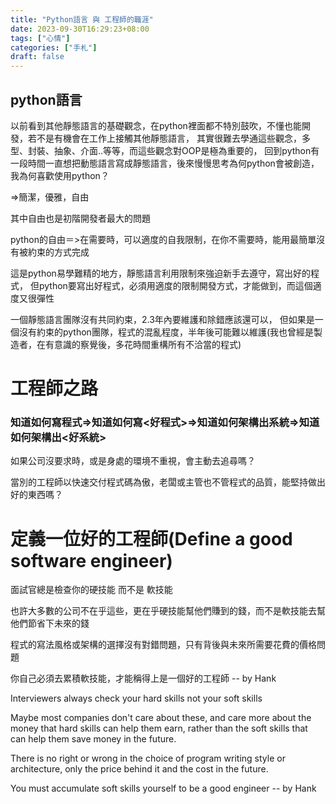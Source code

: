 ```yaml
---
title: "Python語言 與 工程師的職涯"
date: 2023-09-30T16:29:23+08:00
tags: ["心情"]
categories: ["手札"]
draft: false
---
```


## python語言
以前看到其他靜態語言的基礎觀念，在python裡面都不特別鼓吹，不懂也能開發，若不是有機會在工作上接觸其他靜態語言，
其實很難去學通這些觀念，多型、封裝、抽象、介面..等等，而這些觀念對OOP是極為重要的，
回到python有一段時間一直想把動態語言寫成靜態語言，後來慢慢思考為何python會被創造，我為何喜歡使用python？

=>簡潔，優雅，自由

其中自由也是初階開發者最大的問題

python的自由＝>在需要時，可以適度的自我限制，在你不需要時，能用最簡單沒有被約束的方式完成

這是python易學難精的地方，靜態語言利用限制來強迫新手去遵守，寫出好的程式，
但python要寫出好程式，必須用適度的限制開發方式，才能做到，而這個適度又很彈性

一個靜態語言團隊沒有共同約束，2.3年內要維護和除錯應該還可以，
但如果是一個沒有約束的python團隊，程式的混亂程度，半年後可能難以維護(我也曾經是製造者，在有意識的察覺後，多花時間重構所有不洽當的程式)


# 工程師之路
### 知道如何寫程式=>知道如何寫<好程式>=>知道如何架構出系統=>知道如何架構出<好系統>

如果公司沒要求時，或是身處的環境不重視，會主動去追尋嗎？

當別的工程師以快速交付程式碼為傲，老闆或主管也不管程式的品質，能堅持做出好的東西嗎？



# 定義一位好的工程師(Define a good software engineer)
面試官總是檢查你的硬技能 而不是 軟技能

也許大多數的公司不在乎這些，更在乎硬技能幫他們賺到的錢，而不是軟技能去幫他們節省下未來的錢

程式的寫法風格或架構的選擇沒有對錯問題，只有背後與未來所需要花費的價格問題

你自己必須去累積軟技能，才能稱得上是一個好的工程師 -- by Hank



Interviewers always check your hard skills not your soft skills

Maybe most companies don't care about these, and care more about the money that hard skills can help them earn, rather than the soft skills that can help them save money in the future.

There is no right or wrong in the choice of program writing style or architecture, only the price behind it and the cost in the future.

You must accumulate soft skills yourself to be a good engineer  -- by Hank
